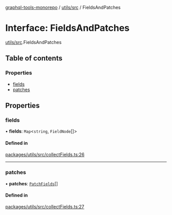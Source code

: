 [graphql-tools-monorepo](../README) / [utils/src](../modules/utils_src) / FieldsAndPatches

# Interface: FieldsAndPatches

[utils/src](../modules/utils_src).FieldsAndPatches

## Table of contents

### Properties

- [fields](utils_src.FieldsAndPatches#fields)
- [patches](utils_src.FieldsAndPatches#patches)

## Properties

### fields

• **fields**: `Map`\<`string`, `FieldNode`[]>

#### Defined in

[packages/utils/src/collectFields.ts:26](https://github.com/ardatan/graphql-tools/blob/master/packages/utils/src/collectFields.ts#L26)

---

### patches

• **patches**: [`PatchFields`](utils_src.PatchFields)[]

#### Defined in

[packages/utils/src/collectFields.ts:27](https://github.com/ardatan/graphql-tools/blob/master/packages/utils/src/collectFields.ts#L27)

